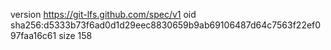 version https://git-lfs.github.com/spec/v1
oid sha256:d5333b73f6ad0d1d29eec8830659b9ab69106487d64c7563f22ef097faa16c61
size 158
